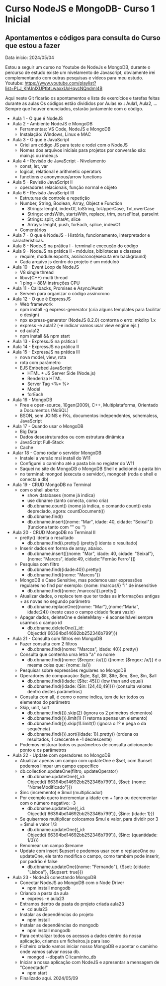 # Curso NodeJS e MongoDB- Curso 1 Inicial


## Apontamentos e códigos para consulta do Curso que estou a fazer
Data início: 2024/05/04

Estou a seguir um curso no Youtube de NodeJs e MongoDB, durante o percurso de estudo existe um nivelamento de Javascript, obviamente irei complementando com outras pesquisas e vídeos para meu estudo.
Youtube: https://www.youtube.com/playlist?list=PLJ_KhUnlXUPtbtLwaxxUxHqvcNQndmI4B

Aqui neste Git ficarão os apontamentos e lista de exercícios e tarefas feitas durante as aulas
Os códigos estão divididos por Aulas ex.: Aula1, Aula2, ...
Sempre que houver enunciados, estarão juntamente com o código.

- Aula 1 - O que é NodeJS
- Aula 2 - Ambiente NodeJS e MongoDB
    - Ferramentas: VS Code, NodeJS e MongoDB
    - Instalação: Windows, Linux e MAC
- Aula 3 - O que é JavaScript
    - Criei um código JS para teste e rodei com o NodeJS
    - Nomes dos arquivos iniciais para projetos por conversão são: main.js ou index.js
- Aula 4 - Revisão de JavaScript - Nivelamento
    - const, let, var
    - logical, relational e arithmetic operators
    - functions e anonymous/arrow functions
- Aula 5 - Revisão JavaScript II
    - operadores relacionais, função normal e objeto
- Aula 6 - Revisão JavaScript III
    - Estruturas de controle e repetição
    - Number, String, Boolean, Array, Object e Function
        - Strings: lenght, indexOf, toString, toUpperCase, ToLowerCase
        - Strings: endsWith, startsWith, replace, trim, parseFloat, parseInt
        - Strings: split, charAt, slice
        - Arrays: lenght, push, forEach, splice, indexOf
    - Comentários
- Aula 7 - O que é NodeJS - História, funcionamento, interpretador e características.
- Aula 8 -  NodeJS na prática I - terminal e execução do código
- Aula 9 -  NodeJS na prática II - módulos, bibliotecas e classses
    - require, module.exports, assíncrono(executa em background)
    - Cada arquivo js dentro do projeto é um móduloó
- Aula 10 - Event Loop de NodeJS
    - V8 single thread
    - libuv(C++) multi thread
    - 1 ping = 88M instruções CPU
- Aula 11 - Callbacks, Promises e Async/Await
    - Servem para organizar o código assíncrono
- Aula 12 - O que é ExpressJS
    - Web framework
    - npm install -g express-generator (cria alguns templates para facilitar o design)
    - npx express-generator (NodeJS 8.2.0) contorna o erro: mkdirp 1.x
    - express -e aula12 (-e indicar vamos usar view engine ejs )
    - cd aula12
    - npm install && npm start
- Aula 13 - ExpressJS na prática I
- Aula 14 - ExpressJS na prática II
- Aula 15 - ExpressJS na prática III
    - nova model, view, rota
    - rota com parâmetro
    - EJS Embebed JavaScript
        - HTML + JS Server Side (Node.js)
        - Renderiza HTML
        - Server Tag <%= %>
        - Model
        - forEach
- Aula 16 - MongoDB
    - Free e open-source, 10gen(2009), C++, Multiplataforma, Orientado a Documentos (NoSQL)
    - BSON, sem JOINS e FKs, documentos independentes, schemaless, JavaScript
- Aula 17 - Quando usar o MongoDB
    - Big Data
    - Dados desestruturados ou com estrutura dinâmica
    - JavaScript Full-Stack
    - Cache
- Aular 18 - Como rodar o servidor MongoDB
    - Instalei a versão msi install do W11
    - Configurei o caminho até a pasta bin no register do W11
    - Saquei no site do MongoDB o MongoDB Shell e adicionei a pasta bin
    - no terminal: mongod (executa o servidor), mongosh (roda o shell e conecta a db)
- Aula 19 - CRUD MongoDB no Terminal
    - com o shell aberto:
        - show databases (nome já indica)
        - use dbname (tanto conecta, como cria)
        - db.dbname.count() (nome já indica, o comando count() esta depreciado, agora: countDocument())
        - db.dbname.find()
        - db.dbname.insert({nome: "Mar", idade: 40, cidade: "Seixal"}) (funciona tanto com "" ou '')
- Aula 20 -  CRUD MongoDB no Terminal II
    - pretty() identa o resultado
        - db.dbname.find().pretty() (pretty() identa o resultado)
    - Inserir dados em forma de array, abaixo.
        - db.dbname.insert([{nome: "Mar", idade: 40, cidade: "Seixal"},{nome: "Marcos", idade:49, cidade:"Fernão Ferro"}])
    - Pesquisa com filtro
        - db.dbname.find({idade:40}).pretty()
        - db.dbname.find({nome: "Marcos"})
    -  MongoDB é Case Sensitive, mas podemos usar expressões regulares no find por exemplo: {nome: /marcos/i} "i" de insensitive
        -  db.dbname.find({nome: /marcos/i}).pretty()
    - Atualizar dados, o replace tem que ter todas as informações antigas + as novas no segundo parâmetro
        - db.dbname.replaceOne({nome: "Mar"},{nome:"Maria", idade:24}) (neste caso o campo cidade ficará vazio)
    - Apagar dados, deleteOne e deleteMany - é aconselhável sempre usarmos o campo id
        - db.dbname.deleteOne({_id: ObjectId('66394bd14692bb252346b799')})
- Aula 21 - Consulta com filtros em MongoDB
    - Fazer consulta com 2 filtros
        - db.dbname.find({nome: "Marcos", idade: 40}).pretty()
    - Consulta que contenha uma letra "a" no nome
        - db.dbname.find({nome: {$regex: /a/}}) ({nome: {$regex: /a/}} é a mesma coisa que: {nome: /a/})
    - Pesquisar sobre expressões regulares no MongoDB
    - Operadores de comparação: $gte, $gt, $lt, $lte, $eq, $ne, $in, $all
        - db.dbname.find({idade: {$lte: 45}}) (low than and equal)
        - db.dbname.find({idade: {$in: [24,40,49]}}) (consulta valores dentro destes parâmetros)
    - Consulta com all, é como o nome indica, tem de ter todos os elementos do parâmetro
    - Skip, unit, sort
        - db.dbname.find({}).skip(2) (ignora os 2 primeiros elementos)
        - db.dbname.find({}).limit(1) (1 retorna apenas um elemento)
        - db.dbname.find({}).skip(1).limit(1) (ignora o 1º e pega o da sequência)
        - db.dbname.find({}).sort({idade: 1}).pretty() (ordena os resultados, 1 crescente e -1 decrescente)
    - Podemos misturar todos os parâmetros de consulta adicionando ponto e os parâmetros
- Aula 22 - Update com operadores no MongoDB
    - Atualizar apenas um campo com updateOne e $set, com $unset podemos limpar um campo específico
    - db.collection.updateOne(filtro, updateOperator)
        -  db.dbname.updateOne({_id: ObjectId('66394bd14692bb252346b799')}, {$set: {nome: "NomeModificado"}})
    - $inc (incremento) e $mul (multiplicador)
    - Por exemplo quero incrementar a idade em + 1ano ou decrementar com o número negativo: -3
        - db.dbname.updateOne({_id: ObjectId('66394bd14692bb252346b799')}, {$inc: {idade: 1}})
    - Se quisermos multiplicar colocamos $mul e valor, para dividir por 3 = $mul e valor 1/3
        - db.dbname.updateOne({_id: ObjectId('66394bd14692bb252346b799')}, {$inc: {quantidade: 1/3}})
    - Renomear um campo $rename
    - Update com insert $upsert e podemos usar com o replaceOne ou updateOne, ele tanto modifica o campo, como também pode inserir, por padrão é false
        - db.dbname.updateOne({nome: "Fernando"}, {$set: {cidade: "Lisboa"}, {$upsert: true}})
- Aula 23 - NodeJS conectando MongoDB
    - Conectar NodeJS ao MongoDB com o Node Driver
        - npm install mongodb
    - Criando a pasta da aula
        - express -e aula23
    - Entramos dentro da pasta do projeto criada aula23
        - cd aula23
    - Instalar as dependências do projeto
        - npm install
    - Instalar as dependências do mongodb
        - npm install mongodb
    - Para centralizar todos os acessos a dados dentro da nossa aplicação, criamos um ficheiros.js para isso
    - Ficheiro criado vamos iniciar nosso MongoDB e apontar o caminho onde vamos salvar nossa db.
        - mongod --dbpath C:\caminho_db
    - Iniciar a nossa aplicação com NodeJS e apresentar a mensagem de "Conectado!"
        - npm start 
    - Finalizado aqui. 2024/05/09

    
